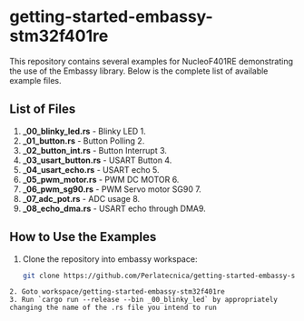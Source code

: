# getting-started-embassy-stm32f401re
This repository contains several examples for NucleoF401RE demonstrating the use of the Embassy library. 
Below is the complete list of available example files.

## List of Files

1. **_00_blinky_led.rs** - Blinky LED 1.
2. **_01_button.rs** - Button Polling 2.
3. **_02_button_int.rs** - Button Interrupt 3.
4. **_03_usart_button.rs** - USART Button 4.
5. **_04_usart_echo.rs** - USART echo 5.
6. **_05_pwm_motor.rs** - PWM DC MOTOR 6.
7. **_06_pwm_sg90.rs** - PWM Servo motor SG90 7.
8. **_07_adc_pot.rs** - ADC usage 8.
9. **_08_echo_dma.rs** - USART echo through DMA9.

## How to Use the Examples
1. Clone the repository into embassy workspace:
   ```bash
   git clone https://github.com/Perlatecnica/getting-started-embassy-stm32f401re.git
```
2. Goto workspace/getting-started-embassy-stm32f401re
3. Run `cargo run --release --bin _00_blinky_led` by appropriately changing the name of the .rs file you intend to run
	

 




